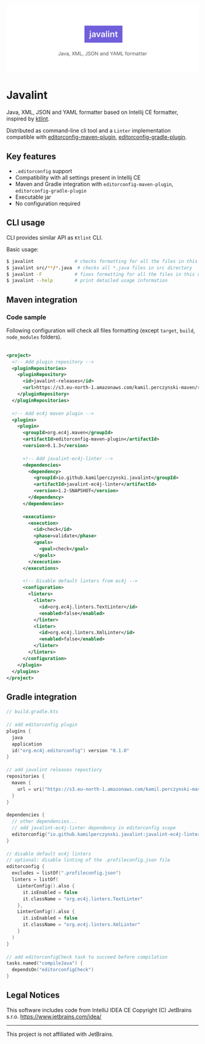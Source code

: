 ![Banner](docs/banner.svg)

# Javalint

Java, XML, JSON and YAML formatter based on Intellij CE formatter,
inspired by [ktlint](https://github.com/pinterest/ktlint).

Distributed as command-line cli tool and a `Linter` implementation compatible with
[editorconfig-maven-plugin](https://github.com/ec4j/editorconfig-maven-plugin),
[editorconfig-gradle-plugin](https://github.com/ec4j/editorconfig-gradle-plugin).

## Key features

* `.editorconfig` support
* Compatibility with all settings present in Intellij CE
* Maven and Gradle integration with `editorconfig-maven-plugin`, `editorconfig-gradle-plugin`
* Executable jar
* No configuration required

## CLI usage

CLI provides similar API as `Ktlint` CLI.

Basic usage:

```bash
$ javalint               # checks formatting for all the files in this directory
$ javalint src/**/*.java  # checks all *.java files in src directory
$ javalint -F            # fixes formatting for all the files in this directory
$ javalint --help        # print detailed usage information
```

## Maven integration

### Code sample

Following configuration will check all files formatting
(except `target`, `build`, `node_modules` folders).

```xml

<project>
  <!-- Add plugin repository -->
  <pluginRepositories>
    <pluginRepository>
      <id>javalint-releases</id>
      <url>https://s3.eu-north-1.amazonaws.com/kamil.perczynski-maven/release</url>
    </pluginRepository>
  </pluginRepositories>

  <!-- Add ec4j maven plugin -->
  <plugins>
    <plugin>
      <groupId>org.ec4j.maven</groupId>
      <artifactId>editorconfig-maven-plugin</artifactId>
      <version>0.1.3</version>

      <!-- Add javalint-ec4j-linter -->
      <dependencies>
        <dependency>
          <groupId>io.github.kamilperczynski.javalint</groupId>
          <artifactId>javalint-ec4j-linter</artifactId>
          <version>1.2-SNAPSHOT</version>
        </dependency>
      </dependencies>

      <executions>
        <execution>
          <id>check</id>
          <phase>validate</phase>
          <goals>
            <goal>check</goal>
          </goals>
        </execution>
      </executions>

      <!-- Disable default linters from ec4j -->
      <configuration>
        <linters>
          <linter>
            <id>org.ec4j.linters.TextLinter</id>
            <enabled>false</enabled>
          </linter>
          <linter>
            <id>org.ec4j.linters.XmlLinter</id>
            <enabled>false</enabled>
          </linter>
        </linters>
      </configuration>
    </plugin>
  </plugins>
</project>
```

## Gradle integration

```kotlin
// build.gradle.kts

// add editorconfig plugin
plugins {
  java
  application
  id("org.ec4j.editorconfig") version "0.1.0"
}

// add javalint releases repostiory
repositories {
  maven {
    url = uri("https://s3.eu-north-1.amazonaws.com/kamil.perczynski-maven/release")
  }
}

dependencies {
  // other dependencies...
  // add javalint-ec4j-linter dependency in editorconfig scope
  editorconfig("io.github.kamilperczynski.javalint:javalint-ec4j-linter:1.1")
}

// disable default ec4j linters
// optional: disable linting of the .profileconfig.json file
editorconfig {
  excludes = listOf(".profileconfig.json")
  linters = listOf(
    LinterConfig().also {
      it.isEnabled = false
      it.className = "org.ec4j.linters.TextLinter"
    },
    LinterConfig().also {
      it.isEnabled = false
      it.className = "org.ec4j.linters.XmlLinter"
    }
  )
}

// add editorconfigCheck task to succeed before compilation
tasks.named("compileJava") {
  dependsOn("editorconfigCheck")
}
```

## Legal Notices

This software includes code from IntelliJ IDEA CE
Copyright (C) JetBrains s.r.o.
https://www.jetbrains.com/idea/

---

This project is not affiliated with JetBrains.

